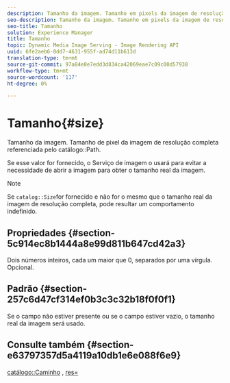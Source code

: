 ```yaml
---
description: Tamanho da imagem. Tamanho em pixels da imagem de resolução completa referenciada pelo Caminho do catálogo.
seo-description: Tamanho da imagem. Tamanho em pixels da imagem de resolução completa referenciada pelo Caminho do catálogo.
seo-title: Tamanho
solution: Experience Manager
title: Tamanho
topic: Dynamic Media Image Serving - Image Rendering API
uuid: 6fe2aeb6-0dd7-4631-955f-ad74d11b613d
translation-type: tm+mt
source-git-commit: 97a84e8e7edd3d834ca42069eae7c09c00d57938
workflow-type: tm+mt
source-wordcount: '117'
ht-degree: 0%

---
```



# Tamanho{#size}

Tamanho da imagem. Tamanho de pixel da imagem de resolução completa referenciada pelo catálogo::Path.

Se esse valor for fornecido, o Serviço de imagem o usará para evitar a necessidade de abrir a imagem para obter o tamanho real da imagem.

>[!NOTE]
>
>Se `catalog::Size`for fornecido e não for o mesmo que o tamanho real da imagem de resolução completa, pode resultar um comportamento indefinido.

## Propriedades {#section-5c914ec8b1444a8e99d811b647cd42a3}

Dois números inteiros, cada um maior que 0, separados por uma vírgula. Opcional.

## Padrão {#section-257c6d47cf314ef0b3c3c32b18f0f0f1}

Se o campo não estiver presente ou se o campo estiver vazio, o tamanho real da imagem será usado.

## Consulte também {#section-e63797357d5a4119a10db1e6e088f6e9}

[catálogo::Caminho](../../../../../../is-api/image-catalog/image-serving-api-ref/c-image-catalog-reference/c-image-svg-data-reference/c-image-data-reference/r-path-cat.md#reference-306afcaff172440ca81b85da8d78213c) ,  [res=](/help/aem-is-ir-api/is-api/http-ref/image-serving-api-ref/c-http-protocol-reference/c-command-reference/r-res.md)
